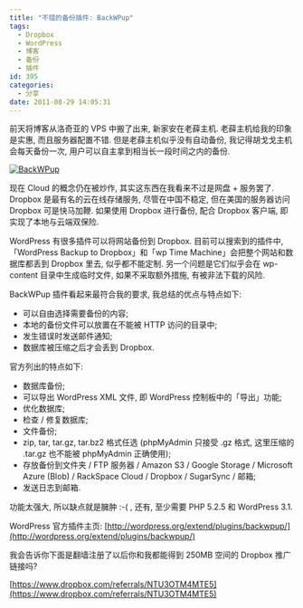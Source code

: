 ```yaml
---
title: "不错的备份插件: BackWPup"
tags:
  - Dropbox
  - WordPress
  - 博客
  - 备份
  - 插件
id: 395
categories:
  - 分享
date: 2011-08-29 14:05:31
---
```


前天将博客从洛奇亚的 VPS 中搬了出来, 新家安在老薛主机. 老薛主机给我的印象是实惠, 而且服务器配置不错. 但是老薛主机似乎没有自动备份, 我记得胡戈戈主机会每天备份一次, 用户可以自主拿到相当长一段时间之内的备份.

[![BackWPup](//img.beamnote.com/2011/backwpup.jpg)](//img.beamnote.com/2011/backwpup.jpg)<!-- more -->

现在 Cloud 的概念仍在被炒作, 其实这东西在我看来不过是网盘 + 服务罢了. Dropbox 是最有名的云在线存储服务, 尽管在中国不稳定, 但在美国的服务器访问 Dropbox 可是快马加鞭. 如果使用 Dropbox 进行备份, 配合 Dropbox 客户端, 即实现了本地与云端双保险.

WordPress 有很多插件可以将网站备份到 Dropbox. 目前可以搜索到的插件中, 「WordPress Backup to Dropbox」和「wp Time Machine」会把整个网站和数据库都丢到 Dropbox 里去, 似乎都不能定制. 另一个问题是它们似乎会在 wp-content 目录中生成临时文件, 如果不采取额外措施, 有被非法下载的风险.

BackWPup 插件看起来最符合我的要求, 我总结的优点与特点如下:

* 可以自由选择需要备份的内容;
* 本地的备份文件可以放置在不能被 HTTP 访问的目录中;
* 发生错误时发送邮件通知;
* 数据库被压缩之后才会丢到 Dropbox.

官方列出的特点如下:

* 数据库备份;
* 可以导出 WordPress XML 文件, 即 WordPress 控制板中的「导出」功能;
* 优化数据库;
* 检查 / 修复数据库;
* 文件备份;
* zip, tar, tar.gz, tar.bz2 格式任选 (phpMyAdmin 只接受 .gz 格式, 这里压缩的 .tar.gz 也不能被 phpMyAdmin 正确使用);
* 存放备份到文件夹 / FTP 服务器 / Amazon S3 / Google Storage / Microsoft Azure (Blob) / RackSpace Cloud / Dropbox / SugarSync / 邮箱;
* 发送日志到邮箱.

功能太强大, 所以缺点就是臃肿 :-( , 还有, 至少需要 PHP 5.2.5 和 WordPress 3.1.

WordPress 官方插件主页: [http://wordpress.org/extend/plugins/backwpup/](http://wordpress.org/extend/plugins/backwpup/)

我会告诉你下面是翻墙注册了以后你和我都能得到 250MB 空间的 Dropbox 推广链接吗?

[https://www.dropbox.com/referrals/NTU3OTM4MTE5](https://www.dropbox.com/referrals/NTU3OTM4MTE5)
